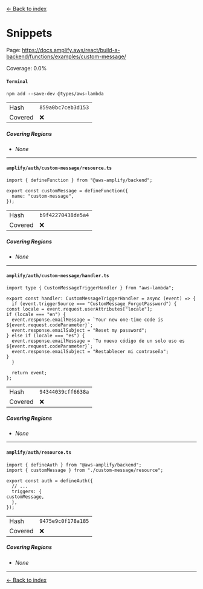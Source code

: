 [<- Back to index](../../../../../../docs-pages.md)

#  Snippets

Page: https://docs.amplify.aws/react/build-a-backend/functions/examples/custom-message/

Coverage: 0.0%

#### `Terminal`

~~~
npm add --save-dev @types/aws-lambda

~~~

| | |
| -- | -- |
| Hash | `859a0bc7ceb3d153` |
| Covered | ❌ |

##### Covering Regions

- *None*

---

#### `amplify/auth/custom-message/resource.ts`

~~~
import { defineFunction } from "@aws-amplify/backend";

export const customMessage = defineFunction({
  name: "custom-message",
});

~~~

| | |
| -- | -- |
| Hash | `b9f42270438de5a4` |
| Covered | ❌ |

##### Covering Regions

- *None*

---

#### `amplify/auth/custom-message/handler.ts`

~~~
import type { CustomMessageTriggerHandler } from "aws-lambda";

export const handler: CustomMessageTriggerHandler = async (event) => {
  if (event.triggerSource === "CustomMessage_ForgotPassword") {
const locale = event.request.userAttributes["locale"];
if (locale === "en") {
  event.response.emailMessage = `Your new one-time code is ${event.request.codeParameter}`;
  event.response.emailSubject = "Reset my password";
} else if (locale === "es") {
  event.response.emailMessage = `Tu nuevo código de un solo uso es ${event.request.codeParameter}`;
  event.response.emailSubject = "Restablecer mi contraseña";
}
  }

  return event;
};

~~~

| | |
| -- | -- |
| Hash | `94344039cff6638a` |
| Covered | ❌ |

##### Covering Regions

- *None*

---

#### `amplify/auth/resource.ts`

~~~
import { defineAuth } from "@aws-amplify/backend";
import { customMessage } from "./custom-message/resource";

export const auth = defineAuth({
  // ...
  triggers: {
customMessage,
  },
});

~~~

| | |
| -- | -- |
| Hash | `9475e9c0f178a185` |
| Covered | ❌ |

##### Covering Regions

- *None*

---

[<- Back to index](../../../../../../docs-pages.md)
